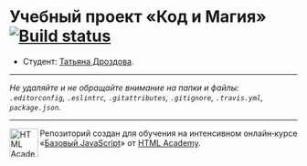 # Учебный проект «Код и Магия» [![Build status][travis-image]][travis-url]

* Студент: [Татьяна Дроздова](https://up.htmlacademy.ru/javascript/10/user/231246).

---

_Не удаляйте и не обращайте внимание на папки и файлы:_<br>
_`.editorconfig`, `.eslintrc`, `.gitattributes`, `.gitignore`, `.travis.yml`, `package.json`._

---

<a href="https://htmlacademy.ru/intensive/javascript"><img align="left" width="50" height="50" title="HTML Academy" src="https://up.htmlacademy.ru/static/img/intensive/javascript/logo-for-github.svg"></a>

Репозиторий создан для обучения на интенсивном онлайн‑курсе «[Базовый JavaScript](https://htmlacademy.ru/intensive/javascript)» от [HTML Academy](https://htmlacademy.ru).

[travis-image]: https://travis-ci.org/htmlacademy-javascript/231246-code-and-magick.svg?branch=master
[travis-url]: https://travis-ci.org/htmlacademy-javascript/231246-code-and-magick
